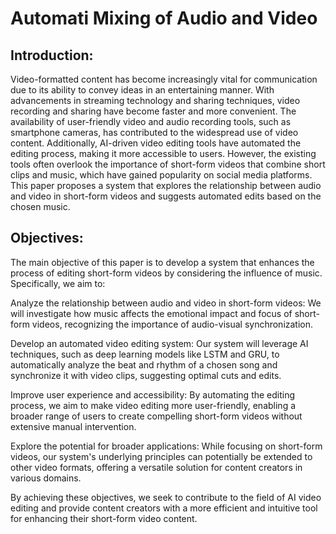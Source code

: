 # Automati Mixing of Audio and Video
## Introduction:
Video-formatted content has become increasingly vital for communication due to its ability to convey ideas in an entertaining manner. With advancements in streaming technology and sharing techniques, video recording and sharing have become faster and more convenient. The availability of user-friendly video and audio recording tools, such as smartphone cameras, has contributed to the widespread use of video content. Additionally, AI-driven video editing tools have automated the editing process, making it more accessible to users. However, the existing tools often overlook the importance of short-form videos that combine short clips and music, which have gained popularity on social media platforms. This paper proposes a system that explores the relationship between audio and video in short-form videos and suggests automated edits based on the chosen music.

## Objectives:
The main objective of this paper is to develop a system that enhances the process of editing short-form videos by considering the influence of music. Specifically, we aim to:

Analyze the relationship between audio and video in short-form videos: We will investigate how music affects the emotional impact and focus of short-form videos, recognizing the importance of audio-visual synchronization.

Develop an automated video editing system: Our system will leverage AI techniques, such as deep learning models like LSTM and GRU, to automatically analyze the beat and rhythm of a chosen song and synchronize it with video clips, suggesting optimal cuts and edits.

Improve user experience and accessibility: By automating the editing process, we aim to make video editing more user-friendly, enabling a broader range of users to create compelling short-form videos without extensive manual intervention.

Explore the potential for broader applications: While focusing on short-form videos, our system's underlying principles can potentially be extended to other video formats, offering a versatile solution for content creators in various domains.

By achieving these objectives, we seek to contribute to the field of AI video editing and provide content creators with a more efficient and intuitive tool for enhancing their short-form video content.
